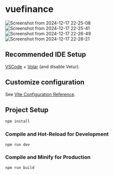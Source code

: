 # vuefinance

![Screenshot from 2024-12-17 22-25-08](https://github.com/user-attachments/assets/c9efd85d-06f4-4db2-bcf4-9acde17e86f8)
![Screenshot from 2024-12-17 22-25-41](https://github.com/user-attachments/assets/d5ab01a0-c459-401a-bbdd-a3bcab1ec016)
![Screenshot from 2024-12-17 22-26-49](https://github.com/user-attachments/assets/91112aef-ff81-48f9-8526-fb7254a51cad)
![Screenshot from 2024-12-17 22-28-21](https://github.com/user-attachments/assets/b7ba19bb-44c1-4179-87b9-54f34c0221bb)



## Recommended IDE Setup

[VSCode](https://code.visualstudio.com/) + [Volar](https://marketplace.visualstudio.com/items?itemName=Vue.volar) (and disable Vetur).

## Customize configuration

See [Vite Configuration Reference](https://vitejs.dev/config/).

## Project Setup

```sh
npm install
```

### Compile and Hot-Reload for Development

```sh
npm run dev
```

### Compile and Minify for Production

```sh
npm run build
```
